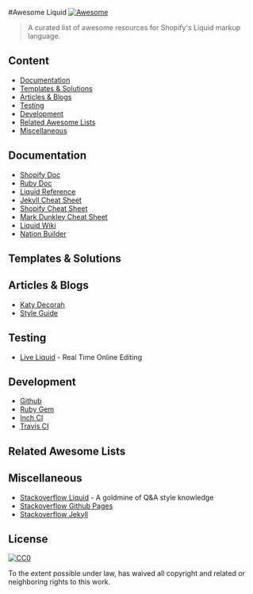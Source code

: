 #Awesome Liquid  [![Awesome](https://cdn.rawgit.com/sindresorhus/awesome/d7305f38d29fed78fa85652e3a63e154dd8e8829/media/badge.svg)](https://github.com/sindresorhus/awesome)

> A curated list of awesome resources for Shopify's Liquid markup language.

## Content

- [Documentation](#documentation)
- [Templates & Solutions](#templates--solutions)
- [Articles & Blogs](#articles--blogs)
- [Testing](#testing)
- [Development](#development)
- [Related Awesome Lists](#related-awesome-lists)
- [Miscellaneous](#miscellaneous)

## Documentation

- [Shopify Doc](http://liquidmarkup.org/)
- [Ruby Doc](http://www.rubydoc.info/gems/liquid/3.0.6)
- [Liquid Reference](https://help.shopify.com/themes/liquid)
- [Jekyll Cheat Sheet](http://jekyll.tips/jekyll-cheat-sheet/)
- [Shopify Cheat Sheet](https://www.shopify.ca/partners/shopify-cheat-sheet)
- [Mark Dunkley Cheat Sheet](http://cheat.markdunkley.com/)
- [Liquid Wiki](https://github.com/Shopify/liquid/wiki)
- [Nation Builder](http://nationbuilder.com/liquid_basics)

## Templates & Solutions

## Articles & Blogs

- [Katy Decorah](http://katydecorah.com/tags/#jekyll)
- [Style Guide](http://ben.balter.com/jekyll-style-guide/)

## Testing

- [Live Liquid](https://nquinlan.github.io/live-liquid/) - Real Time Online Editing

## Development

- [Github](https://github.com/Shopify/liquid)
- [Ruby Gem](https://rubygems.org/gems/liquid)
- [Inch CI](http://inch-ci.org/github/Shopify/liquid)
- [Travis CI](https://travis-ci.org/Shopify/liquid)

## Related Awesome Lists

## Miscellaneous

- [Stackoverflow Liquid](http://stackoverflow.com/questions/tagged/liquid) - A goldmine of Q&A style knowledge
- [Stackoverflow Github Pages](http://stackoverflow.com/questions/tagged/github-pages)
- [Stackoverflow Jekyll](http://stackoverflow.com/questions/tagged/jekyll)


## License

[![CC0](http://mirrors.creativecommons.org/presskit/buttons/88x31/svg/cc-zero.svg)](https://creativecommons.org/publicdomain/zero/1.0/)

To the extent possible under law,  has waived all copyright and related or neighboring rights to this work.
